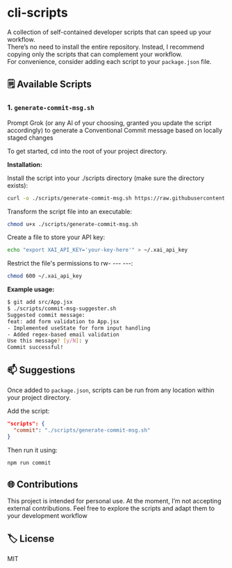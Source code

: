 # cli-scripts 

A collection of self-contained developer scripts that can speed up your workflow.  
There’s no need to install the entire repository. Instead, I recommend copying only the scripts that can complement your workflow.   
For convenience, consider adding each script to your `package.json` file.

## 🗒️ Available Scripts

### 1. `generate-commit-msg.sh`

Prompt Grok (or any AI of your choosing, granted you update the script accordingly) to generate a Conventional Commit message based on locally staged changes

To get started, cd into the root of your project directory.

**Installation:**

Install the script into your ./scripts directory (make sure the directory exists):
```bash
curl -o ./scripts/generate-commit-msg.sh https://raw.githubusercontent.com/AmiraBasyouni/cli-scripts/refs/heads/main/generate-commit-msg.sh
```

Transform the script file into an executable:
```bash
chmod u+x ./scripts/generate-commit-msg.sh
```

Create a file to store your API key:
```bash
echo "export XAI_API_KEY='your-key-here'" > ~/.xai_api_key
```  

Restrict the file's permissions to rw- --- ---:
```bash
chmod 600 ~/.xai_api_key
```

**Example usage:**
```bash
$ git add src/App.jsx
$ ./scripts/commit-msg-suggester.sh
Suggested commit message:
feat: add form validation to App.jsx
- Implemented useState for form input handling
- Added regex-based email validation
Use this message? [y/N]: y
Commit successful!
```

## 📫 Suggestions
Once added to `package.json`, scripts can be run from any location within your project directory.

Add the script:
```json
"scripts": {
  "commit": "./scripts/generate-commit-msg.sh"
}
```

Then run it using:  
```bash
npm run commit
```

## 🌐 Contributions
This project is intended for personal use. At the moment, I’m not accepting external contributions.
Feel free to explore the scripts and adapt them to your development workflow

## 🏷️ License

MIT
